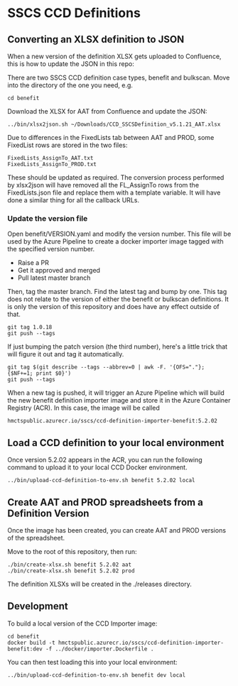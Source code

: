 # SSCS CCD Definitions

## Converting an XLSX definition to JSON

When a new version of the definition XLSX gets uploaded to Confluence, this is how to update the JSON in this repo:

There are two SSCS CCD definition case types, benefit and bulkscan. Move into the directory of the one you need, e.g.

    cd benefit

Download the XLSX for AAT from Confluence and update the JSON:

    ../bin/xlsx2json.sh ~/Downloads/CCD_SSCSDefinition_v5.1.21_AAT.xlsx
    
Due to differences in the FixedLists tab between AAT and PROD, some FixedList rows are stored in the two files:

    FixedLists_AssignTo_AAT.txt
    FixedLists_AssignTo_PROD.txt
    
These should be updated as required. The conversion process performed by xlsx2json will have removed all the FL_AssignTo rows from the FixedLists.json file
and replace them with a template variable. It will have done a similar thing for all the callback URLs.
    
### Update the version file

Open benefit/VERSION.yaml and modify the version number. This file will be used by the Azure Pipeline to create a docker importer image tagged with the specified version number.
    
* Raise a PR
* Get it approved and merged
* Pull latest master branch

Then, tag the master branch. Find the latest tag and bump by one. This tag does not relate to the version of either the benefit or bulkscan definitions. It is only the version
of this repository and does have any effect outside of that.

    git tag 1.0.18
    git push --tags
    
If just bumping the patch version (the third number), here's a little trick that will figure it out and tag it automatically.

    git tag $(git describe --tags --abbrev=0 | awk -F. '{OFS="."}; {$NF+=1; print $0}')
    git push --tags
    
When a new tag is pushed, it will trigger an Azure Pipeline which will build the new benefit definition importer image and store it in the Azure Container Registry (ACR). In this case, the image will be called

    hmctspublic.azurecr.io/sscs/ccd-definition-importer-benefit:5.2.02

## Load a CCD definition to your local environment

Once version 5.2.02 appears in the ACR, you can run the following command to upload it to your local CCD Docker environment.

    ../bin/upload-ccd-definition-to-env.sh benefit 5.2.02 local
    
## Create AAT and PROD spreadsheets from a Definition Version

Once the image has been created, you can create AAT and PROD versions of the spreadsheet.

Move to the root of this repository, then run:

    ./bin/create-xlsx.sh benefit 5.2.02 aat
    ./bin/create-xlsx.sh benefit 5.2.02 prod
    
The definition XLSXs will be created in the ./releases directory.

## Development

To build a local version of the CCD Importer image:

    cd benefit
    docker build -t hmctspublic.azurecr.io/sscs/ccd-definition-importer-benefit:dev -f ../docker/importer.Dockerfile .
    
You can then test loading this into your local environment:

    ../bin/upload-ccd-definition-to-env.sh benefit dev local


